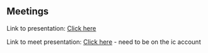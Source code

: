 ## Meetings

Link to presentation: [Click here](https://docs.google.com/presentation/d/1TitRx6mEwajOC5M8D0trbJ42z34VgMWC1I-0QDr-Fn4/edit?usp=sharing)

Link to meet presentation: [Click here](https://drive.google.com/file/d/14WC4y0NPKI9yeFoLz78NeY6bR_AthLVM/view?usp=sharing) - need to be on the ic account
